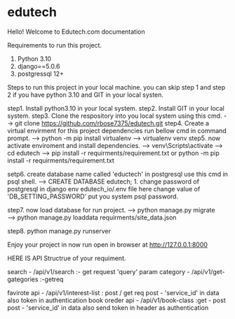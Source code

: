 # edutech
Hello! Welcome to Edutech.com documentation


Requirements to run this project.
1. Python 3.10
2. django==5.0.6
3. postgressql 12+


Steps to run this project in your local machine.
you can skip step 1 and step 2 if you have python 3.10 and GIT in your local systen.

step1. Install python3.10 in your local system.
step2. Install GIT in your local system.
step3. Clone the respository into you local system using this cmd.
    -->     git clone https://github.com/rbose7375/edutech.git
step4. Create a virtual envirment for this project dependencies run bellow cmd in command prompt.
    -->     python -m pip install virtualenv
    -->     virtualenv venv
step5. now activate enviroment and install dependencies.
    -->     venv\Scripts\activate
    -->     cd edutech
    -->     pip install -r requirments/requirement.txt  or python -m pip install -r requirments/requirement.txt
<!-- now installation is started  -->
<!-- your project is ready to run just need few more configuration to run project -->
<!-- now we do database configuration -->
setp6. create database name called 'eductech' in postgresql use this cmd in psql shell.
    -->     CREATE DATABASE edutech;
    1. change password of postgresql in django env edutech_io/.env file here change value of 'DB_SETTING_PASSWORD' put you system psql password.

step7. now load database for run project.
    -->     python manage.py migrate     
    -->     python manage.py loaddata requirments/site_data.json

<!-- now everything alright lets start the project -->

step8. python manage.py runserver

Enjoy your project in now run open in browser at http://127.0.0.1:8000


 
HERE IS API Structrue of your requiment.

search - /api/v1/search :- get request 'query' param
category - /api/v1/get-gategories :-getreq

favirote api - /api/v1/interest-list   : post / get req   post - 'service_id' in data also token in authentication
book oreder api - /api/v1/book-class  :get - post  post - 'service_id' in data also send token in header as authentication
